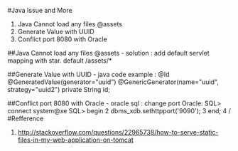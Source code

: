 #Java Issue and More
1. Java Cannot load any files @assets 
2. Generate Value with UUID
3. Conflict port 8080 with Oracle 

##Java Cannot load any files @assets 
	- solution : add default servlet mapping with star. 
		<servlet-mapping>
			<servlet-name>default</servlet-name>
			<url-pattern>/assets/*</url-pattern>
		</servlet-mapping>

##Generate Value with UUID
	- java code example : 
		@Id
		@GeneratedValue(generator="uuid")
		@GenericGenerator(name="uuid", strategy="uuid2")
		private String id;

##Conflict port 8080 with Oracle
	- oracle sql :
		change port Oracle: 
        SQL> connect system@xe
        SQL> begin
          2  dbms_xdb.sethttpport('9090');
          3  end;
          4  /
#Refference 
1. http://stackoverflow.com/questions/22965738/how-to-serve-static-files-in-my-web-application-on-tomcat